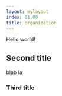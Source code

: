```yaml
---
layout: mylayout
index: 01.00
title: organization
---
```


Hello world!

## Second title

blab la

### Third title